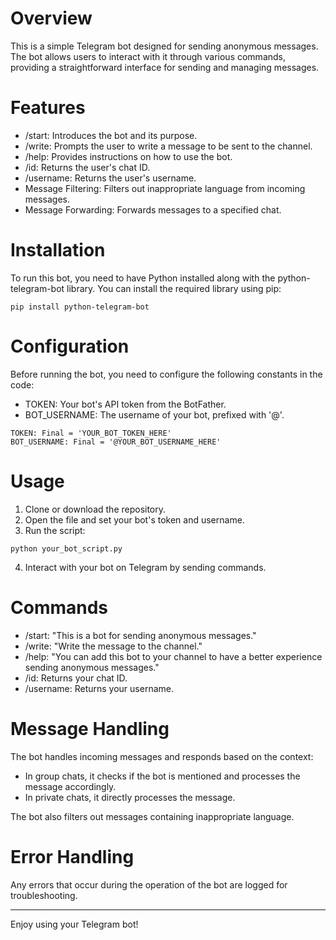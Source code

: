# Overview

This is a simple Telegram bot designed for sending anonymous messages. 
The bot allows users to interact with it through various commands, 
providing a straightforward interface for sending and managing messages.

# Features
* /start: Introduces the bot and its purpose.
* /write: Prompts the user to write a message to be sent to the channel.
* /help: Provides instructions on how to use the bot.
* /id: Returns the user's chat ID.
* /username: Returns the user's username.
* Message Filtering: Filters out inappropriate language from incoming messages.
* Message Forwarding: Forwards messages to a specified chat.

# Installation

To run this bot, you need to have Python installed along with 
the python-telegram-bot library. You can install the required
library using pip:

```
pip install python-telegram-bot
```

# Configuration

Before running the bot, you need to configure the 
following constants in the code:

* TOKEN: Your bot's API token from the BotFather.
* BOT_USERNAME: The username of your bot, prefixed with '@'.

```
TOKEN: Final = 'YOUR_BOT_TOKEN_HERE'
BOT_USERNAME: Final = '@YOUR_BOT_USERNAME_HERE'
```

# Usage

1. Clone or download the repository.
2. Open the file and set your bot's token and username.
3. Run the script:
```
python your_bot_script.py
```
4. Interact with your bot on Telegram by sending commands.

# Commands 

* /start: "This is a bot for sending anonymous messages."
* /write: "Write the message to the channel."
* /help: "You can add this bot to your channel to have a better experience sending anonymous messages."
* /id: Returns your chat ID.
* /username: Returns your username.

# Message Handling

The bot handles incoming messages and responds based on the context:


* In group chats, it checks if the bot is mentioned and processes the message accordingly.
* In private chats, it directly processes the message.

The bot also filters out messages containing inappropriate language.

# Error Handling

Any errors that occur during the operation of the bot are logged for troubleshooting.

---

Enjoy using your Telegram bot!